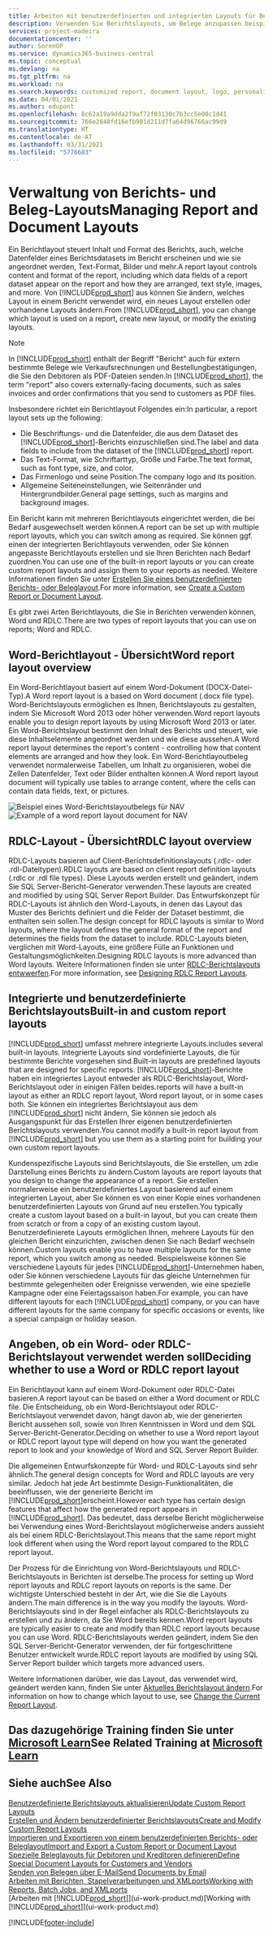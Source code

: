 ```yaml
---
title: Arbeiten mit benutzerdefinierten und integrierten Layouts für Berichte und Belege | Microsoft Docs
description: Verwenden Sie Berichtslayouts, um Belege anzupassen beispielsweise um die gewünschten Schriftart, das Logo oder die Seiteneinstellungen von PDF-Dateien zu personalisieren, die Sie den Debitoren senden.
services: project-madeira
documentationcenter: ''
author: SorenGP
ms.service: dynamics365-business-central
ms.topic: conceptual
ms.devlang: na
ms.tgt_pltfrm: na
ms.workload: na
ms.search.keywords: customized report, document layout, logo, personalize
ms.date: 04/01/2021
ms.author: edupont
ms.openlocfilehash: 8c62a19a9dda2f9af72f03130c7b3cc5e00c1d41
ms.sourcegitcommit: 766e2840fd16efb901d211d7fa64d96766ac99d9
ms.translationtype: HT
ms.contentlocale: de-AT
ms.lasthandoff: 03/31/2021
ms.locfileid: "5776683"
---
```

# <a name="managing-report-and-document-layouts"></a><span data-ttu-id="ade45-103">Verwaltung von Berichts- und Beleg-Layouts</span><span class="sxs-lookup"><span data-stu-id="ade45-103">Managing Report and Document Layouts</span></span>
<span data-ttu-id="ade45-104">Ein Berichtlayout steuert Inhalt und Format des Berichts, auch, welche Datenfelder eines Berichtsdatasets im Bericht erscheinen und wie sie angeordnet werden, Text-Format, Bilder und mehr.</span><span class="sxs-lookup"><span data-stu-id="ade45-104">A report layout controls content and format of the report, including which data fields of a report dataset appear on the report and how they are arranged, text style, images, and more.</span></span> <span data-ttu-id="ade45-105">Von [!INCLUDE[prod_short](includes/prod_short.md)] aus können Sie ändern, welches Layout in einem Bericht verwendet wird, ein neues Layout erstellen oder vorhandene Layouts ändern.</span><span class="sxs-lookup"><span data-stu-id="ade45-105">From [!INCLUDE[prod_short](includes/prod_short.md)], you can change which layout is used on a report, create new layout, or modify the existing layouts.</span></span>

> [!NOTE]  
>   <span data-ttu-id="ade45-106">In [!INCLUDE[prod_short](includes/prod_short.md)] enthält der Begriff "Bericht" auch für extern bestimmte Belege wie Verkaufsrechnungen und Bestellungbestätigungen, die Sie den Debitoren als PDF-Dateien senden.</span><span class="sxs-lookup"><span data-stu-id="ade45-106">In [!INCLUDE[prod_short](includes/prod_short.md)], the term "report" also covers externally-facing documents, such as sales invoices and order confirmations that you send to customers as PDF files.</span></span>

<span data-ttu-id="ade45-107">Insbesondere richtet ein Berichtlayout Folgendes ein:</span><span class="sxs-lookup"><span data-stu-id="ade45-107">In particular, a report layout sets up the following:</span></span>

* <span data-ttu-id="ade45-108">Die Beschriftungs- und die Datenfelder, die aus dem Dataset des [!INCLUDE[prod_short](includes/prod_short.md)]-Berichts einzuschließen sind.</span><span class="sxs-lookup"><span data-stu-id="ade45-108">The label and data fields to include from the dataset of the [!INCLUDE[prod_short](includes/prod_short.md)] report.</span></span>
* <span data-ttu-id="ade45-109">Das Text-Format, wie Schriftarttyp, Größe und Farbe.</span><span class="sxs-lookup"><span data-stu-id="ade45-109">The text format, such as font type, size, and color.</span></span>
* <span data-ttu-id="ade45-110">Das Firmenlogo und seine Position.</span><span class="sxs-lookup"><span data-stu-id="ade45-110">The company logo and its position.</span></span>
* <span data-ttu-id="ade45-111">Allgemeine Seiteneinstellungen, wie Seitenränder und Hintergrundbilder.</span><span class="sxs-lookup"><span data-stu-id="ade45-111">General page settings, such as margins and background images.</span></span>

<span data-ttu-id="ade45-112">Ein Bericht kann mit mehreren Berichtlayouts eingerichtet werden, die bei Bedarf ausgewechselt werden können.</span><span class="sxs-lookup"><span data-stu-id="ade45-112">A report can be set up with multiple report layouts, which you can switch among as required.</span></span> <span data-ttu-id="ade45-113">Sie können ggf. einen der integrierten Berichtlayouts verwenden, oder Sie können angepasste Berichtlayouts erstellen und sie Ihren Berichten nach Bedarf zuordnen.</span><span class="sxs-lookup"><span data-stu-id="ade45-113">You can use one of the built-in report layouts or you can create custom report layouts and assign them to your reports as needed.</span></span> <span data-ttu-id="ade45-114">Weitere Informationen finden Sie unter [Erstellen Sie eines benutzerdefinierten Berichts- oder Beleglayout](ui-how-create-custom-report-layout.md).</span><span class="sxs-lookup"><span data-stu-id="ade45-114">For more information, see [Create a Custom Report or Document Layout](ui-how-create-custom-report-layout.md).</span></span>

<span data-ttu-id="ade45-115">Es gibt zwei Arten Berichtlayouts, die Sie in Berichten verwenden können, Word und RDLC.</span><span class="sxs-lookup"><span data-stu-id="ade45-115">There are two types of report layouts that you can use on reports; Word and RDLC.</span></span>

## <a name="word-report-layout-overview"></a><span data-ttu-id="ade45-116">Word-Berichtlayout - Übersicht</span><span class="sxs-lookup"><span data-stu-id="ade45-116">Word report layout overview</span></span>
<span data-ttu-id="ade45-117">Ein Word-Berichtlayout basiert auf einem Word-Dokument (DOCX-Datei-Typ).</span><span class="sxs-lookup"><span data-stu-id="ade45-117">A Word report layout is a based on Word document (.docx file type).</span></span> <span data-ttu-id="ade45-118">Word-Berichtslayouts ermöglichen es Ihnen, Berichtslayouts zu gestalten, indem Sie Microsoft Word 2013 oder höher verwenden.</span><span class="sxs-lookup"><span data-stu-id="ade45-118">Word report layouts enable you to design report layouts by using Microsoft Word 2013 or later.</span></span> <span data-ttu-id="ade45-119">Ein Word-Berichtslayout bestimmt den Inhalt des Berichts und steuert, wie diese Inhaltselemente angeordnet werden und wie diese aussehen.</span><span class="sxs-lookup"><span data-stu-id="ade45-119">A Word report layout determines the report's content - controlling how that content elements are arranged and how they look.</span></span> <span data-ttu-id="ade45-120">Ein Word-Berichtlayoutbeleg verwendet normalerweise Tabellen, um Inhalt zu organisieren, wobei die Zellen Datenfelder, Text oder Bilder enthalten können.</span><span class="sxs-lookup"><span data-stu-id="ade45-120">A Word report layout document will typically use tables to arrange content, where the cells can contain data fields, text, or pictures.</span></span>

 <span data-ttu-id="ade45-121">![Beispiel eines Word-Berichtslayoutbelegs für NAV](media/nav_wordreportlayout_edit_in_word_example.png "NAV_WordReportLayout_Edit_In_Word_Example")</span><span class="sxs-lookup"><span data-stu-id="ade45-121">![Example of a word report layout document for NAV](media/nav_wordreportlayout_edit_in_word_example.png "NAV_WordReportLayout_Edit_In_Word_Example")</span></span>  

## <a name="rdlc-layout-overview"></a><span data-ttu-id="ade45-122">RDLC-Layout - Übersicht</span><span class="sxs-lookup"><span data-stu-id="ade45-122">RDLC layout overview</span></span>
<span data-ttu-id="ade45-123">RDLC-Layouts basieren auf Client-Berichtsdefinitionslayouts (.rdlc- oder .rdl-Dateitypen).</span><span class="sxs-lookup"><span data-stu-id="ade45-123">RDLC layouts are based on client report definition layouts (.rdlc or .rdl file types).</span></span> <span data-ttu-id="ade45-124">Diese Layouts werden erstellt und geändert, indem Sie SQL Server-Bericht-Generator verwenden.</span><span class="sxs-lookup"><span data-stu-id="ade45-124">These layouts are created and modified by using SQL Server Report Builder.</span></span> <span data-ttu-id="ade45-125">Das Entwurfskonzept für RDLC-Layouts ist ähnlich den Word-Layouts, in denen das Layout das Muster des Berichts definiert und die Felder der Dataset bestimmt, die enthalten sein sollen.</span><span class="sxs-lookup"><span data-stu-id="ade45-125">The design concept for RDLC layouts is similar to Word layouts, where the layout defines the general format of the report and determines the fields from the dataset to include.</span></span> <span data-ttu-id="ade45-126">RDLC-Layouts bieten, verglichen mit Word-Layouts, eine größere Fülle an Funktionen und Gestaltungsmöglichkeiten.</span><span class="sxs-lookup"><span data-stu-id="ade45-126">Designing RDLC layouts is more advanced than Word layouts.</span></span> <span data-ttu-id="ade45-127">Weitere Informationen finden sie unter [RDLC-Berichtslayouts entwwerfen](/dynamics-nav/Designing-RDLC-Report-Layouts).</span><span class="sxs-lookup"><span data-stu-id="ade45-127">For more information, see [Designing RDLC Report Layouts](/dynamics-nav/Designing-RDLC-Report-Layouts).</span></span>

## <a name="built-in-and-custom-report-layouts"></a><span data-ttu-id="ade45-128">Integrierte und benutzerdefinierte Berichtslayouts</span><span class="sxs-lookup"><span data-stu-id="ade45-128">Built-in and custom report layouts</span></span>
[!INCLUDE[prod_short](includes/prod_short.md)] <span data-ttu-id="ade45-129">umfasst mehrere integrierte Layouts.</span><span class="sxs-lookup"><span data-stu-id="ade45-129">includes several built-in layouts.</span></span> <span data-ttu-id="ade45-130">Integrierte Layouts sind vordefinierte Layouts, die für bestimmte Berichte vorgesehen sind.</span><span class="sxs-lookup"><span data-stu-id="ade45-130">Built-in layouts are predefined layouts that are designed for specific reports.</span></span> [!INCLUDE[prod_short](includes/prod_short.md)]<span data-ttu-id="ade45-131">-Berichte haben ein integriertes Layout entweder als RDLC-Berichtslayout, Word-Berichtslayout oder in einigen Fällen beides.</span><span class="sxs-lookup"><span data-stu-id="ade45-131">reports will have a built-in layout as either an RDLC report layout, Word report layout, or in some cases both.</span></span> <span data-ttu-id="ade45-132">Sie können ein integriertes Berichtslayout aus dem [!INCLUDE[prod_short](includes/prod_short.md)] nicht ändern, Sie können sie jedoch als Ausgangspunkt für das Erstellen Ihrer eigenen benutzerdefinierten Berichtslayouts verwenden.</span><span class="sxs-lookup"><span data-stu-id="ade45-132">You cannot modify a built-in report layout from [!INCLUDE[prod_short](includes/prod_short.md)] but you use them as a starting point for building your own custom report layouts.</span></span>

<span data-ttu-id="ade45-133">Kundenspezifische Layouts sind Berichtslayouts, die Sie erstellen, um zdie Darstellung eines Berichts zu ändern.</span><span class="sxs-lookup"><span data-stu-id="ade45-133">Custom layouts are report layouts that you design to change the appearance of a report.</span></span> <span data-ttu-id="ade45-134">Sie erstellen normalerweise ein benutzerdefiniertes Layout basierend auf einem integrierten Layout, aber Sie können es von einer Kopie eines vorhandenen benutzerdefinierten Layouts von Grund auf neu erstellen.</span><span class="sxs-lookup"><span data-stu-id="ade45-134">You typically create a custom layout based on a built-in layout, but you can create them from scratch or from a copy of an existing custom layout.</span></span> <span data-ttu-id="ade45-135">Benutzerdefinierete Layouts ermöglichen Ihnen, mehrere Layouts für den gleichen Bericht einzurichten, zwischen denen Sie nach Bedarf wechseln können.</span><span class="sxs-lookup"><span data-stu-id="ade45-135">Custom layouts enable you to have multiple layouts for the same report, which you switch among as needed.</span></span> <span data-ttu-id="ade45-136">Beispielsweise können Sie verschiedene Layouts für jedes [!INCLUDE[prod_short](includes/prod_short.md)]-Unternehmen haben, oder Sie können verschiedene Layouts für das gleiche Unternehmen für bestimmte gelegenheiten oder Ereignisse verwenden, wie eine spezielle Kampagne oder eine Feiertagssaison haben.</span><span class="sxs-lookup"><span data-stu-id="ade45-136">For example, you can have different layouts for each [!INCLUDE[prod_short](includes/prod_short.md)] company, or you can have different layouts for the same company for specific occasions or events, like a special campaign or holiday season.</span></span>

## <a name="deciding-whether-to-use-a-word-or-rdlc-report-layout"></a><span data-ttu-id="ade45-137">Angeben, ob ein Word- oder RDLC-Berichtslayout verwendet werden soll</span><span class="sxs-lookup"><span data-stu-id="ade45-137">Deciding whether to use a Word or RDLC report layout</span></span>
<span data-ttu-id="ade45-138">Ein Berichtlayout kann auf einem Word-Dokument oder RDLC-Datei basieren.</span><span class="sxs-lookup"><span data-stu-id="ade45-138">A report layout can be based on either a Word document or RDLC file.</span></span> <span data-ttu-id="ade45-139">Die Entscheidung, ob ein Word-Berichtslayout oder RDLC-Berichtslayout verwendet davon, hängt davon ab, wie der generierten Bericht aussehen soll, sowie von Ihren Kenntnissen in Word und dem SQL Server-Bericht-Generator.</span><span class="sxs-lookup"><span data-stu-id="ade45-139">Deciding on whether to use a Word report layout or RDLC report layout type will depend on how you want the generated report to look and your knowledge of Word and SQL Server Report Builder.</span></span>

<span data-ttu-id="ade45-140">Die allgemeinen Entwurfskonzepte für Word- und RDLC-Layouts sind sehr ähnlich.</span><span class="sxs-lookup"><span data-stu-id="ade45-140">The general design concepts for Word and RDLC layouts are very similar.</span></span> <span data-ttu-id="ade45-141">Jedoch hat jede Art bestimmte Design-Funktionalitäten, die beeinflussen, wie der generierte Bericht im [!INCLUDE[prod_short](includes/prod_short.md)]erscheint.</span><span class="sxs-lookup"><span data-stu-id="ade45-141">However each type has certain design features that affect how the generated report appears in [!INCLUDE[prod_short](includes/prod_short.md)].</span></span> <span data-ttu-id="ade45-142">Das bedeutet, dass derselbe Bericht möglicherweise bei Verwendung eines Word-Berichtslayout möglicherweise anders aussieht als bei einem RDLC-Berichtslayout.</span><span class="sxs-lookup"><span data-stu-id="ade45-142">This means that the same report might look different when using the Word report layout compared to the RDLC report layout.</span></span>

<span data-ttu-id="ade45-143">Der Prozess für die Einrichtung von Word-Berichtslayouts und RDLC-Berichtslayouts in Berichten ist derselbe.</span><span class="sxs-lookup"><span data-stu-id="ade45-143">The process for setting up Word report layouts and RDLC report layouts on reports is the same.</span></span> <span data-ttu-id="ade45-144">Der wichtigste Unterschied besteht in der Art, wie die Sie die Layouts ändern.</span><span class="sxs-lookup"><span data-stu-id="ade45-144">The main difference is in the way you modify the layouts.</span></span> <span data-ttu-id="ade45-145">Word-Berichtslayouts sind in der Regel einfacher als RDLC-Berichtslayouts zu erstellen und zu ändern, da Sie Word bereits kennen.</span><span class="sxs-lookup"><span data-stu-id="ade45-145">Word report layouts are typically easier to create and modify than RDLC report layouts because you can use Word.</span></span> <span data-ttu-id="ade45-146">RDLC-Berichtslayouts werden geändert, indem Sie den SQL Server-Bericht-Generator verwenden, der für fortgeschrittene Benutzer entwickelt wurde.</span><span class="sxs-lookup"><span data-stu-id="ade45-146">RDLC report layouts are modified by using SQL Server Report builder which targets more advanced users.</span></span>

<span data-ttu-id="ade45-147">Weitere Informationen darüber, wie das Layout, das verwendet wird, geändert werden kann, finden Sie unter [Aktuelles Berichtslayout ändern](ui-how-change-layout-currently-used-report.md).</span><span class="sxs-lookup"><span data-stu-id="ade45-147">For information on how to change which layout to use, see [Change the Current Report Layout](ui-how-change-layout-currently-used-report.md).</span></span>

## <a name="see-related-training-at-microsoft-learn"></a><span data-ttu-id="ade45-148">Das dazugehörige Training finden Sie unter [Microsoft Learn](/learn/modules/change-documents-dynamics-365-business-central/index)</span><span class="sxs-lookup"><span data-stu-id="ade45-148">See Related Training at [Microsoft Learn](/learn/modules/change-documents-dynamics-365-business-central/index)</span></span>

## <a name="see-also"></a><span data-ttu-id="ade45-149">Siehe auch</span><span class="sxs-lookup"><span data-stu-id="ade45-149">See Also</span></span>
[<span data-ttu-id="ade45-150">Benutzerdefinierte Berichtslayouts aktualisieren</span><span class="sxs-lookup"><span data-stu-id="ade45-150">Update Custom Report Layouts</span></span>](ui-update-report-layouts.md)  
[<span data-ttu-id="ade45-151">Erstellen und Ändern benutzerdefinierter Berichtslayouts</span><span class="sxs-lookup"><span data-stu-id="ade45-151">Create and Modify Custom Report Layouts</span></span>](ui-how-create-custom-report-layout.md)  
[<span data-ttu-id="ade45-152">Importieren und Exportieren von einem benutzerdefinierten Berichts- oder Beleglayout</span><span class="sxs-lookup"><span data-stu-id="ade45-152">Import and Export a Custom Report or Document Layout</span></span>](ui-how-import-and-export-report-layout.md)  
[<span data-ttu-id="ade45-153">Spezielle Beleglayouts für Debitoren und Kreditoren definieren</span><span class="sxs-lookup"><span data-stu-id="ade45-153">Define Special Document Layouts for Customers and Vendors</span></span>](ui-define-customer-vendor-document-layouts.md)  
[<span data-ttu-id="ade45-154">Senden von Belegen über E-Mail</span><span class="sxs-lookup"><span data-stu-id="ade45-154">Send Documents by Email</span></span>](ui-how-send-documents-email.md)  
[<span data-ttu-id="ade45-155">Arbeiten mit Berichten, Stapelverarbeitungen und XMLports</span><span class="sxs-lookup"><span data-stu-id="ade45-155">Working with Reports, Batch Jobs, and XMLports</span></span>](ui-work-report.md)  
<span data-ttu-id="ade45-156">[Arbeiten mit [!INCLUDE[prod_short](includes/prod_short.md)]](ui-work-product.md)</span><span class="sxs-lookup"><span data-stu-id="ade45-156">[Working with [!INCLUDE[prod_short](includes/prod_short.md)]](ui-work-product.md)</span></span>  


[!INCLUDE[footer-include](includes/footer-banner.md)]